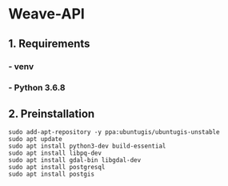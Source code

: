 # Weave-API

## 1. Requirements

### - venv
### - Python 3.6.8

## 2. Preinstallation

```
sudo add-apt-repository -y ppa:ubuntugis/ubuntugis-unstable
sudo apt update
sudo apt install python3-dev build-essential
sudo apt install libpq-dev
sudo apt install gdal-bin libgdal-dev
sudo apt install postgresql
sudo apt install postgis
```
#
